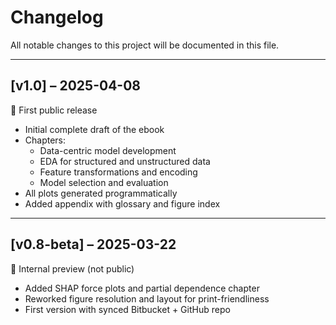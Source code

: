 # Changelog

All notable changes to this project will be documented in this file.

---

## [v1.0] – 2025-04-08
🎉 First public release

- Initial complete draft of the ebook
- Chapters:
  - Data-centric model development
  - EDA for structured and unstructured data
  - Feature transformations and encoding
  - Model selection and evaluation
- All plots generated programmatically
- Added appendix with glossary and figure index

---

## [v0.8-beta] – 2025-03-22
🔧 Internal preview (not public)

- Added SHAP force plots and partial dependence chapter
- Reworked figure resolution and layout for print-friendliness
- First version with synced Bitbucket + GitHub repo
